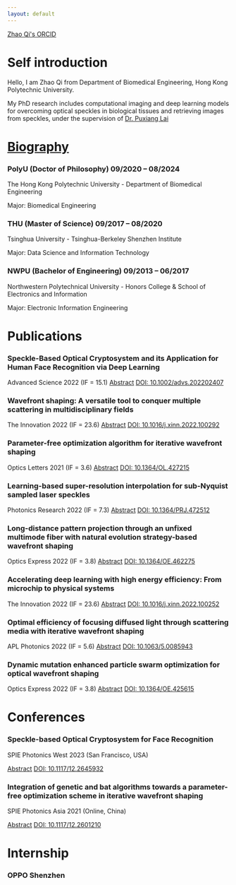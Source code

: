 ```yaml
---
layout: default
---
```


[Zhao Qi's ORCID](https://orcid.org/0000-0002-8594-6940)

# Self introduction

Hello, I am Zhao Qi from Department of Biomedical Engineering, Hong Kong Polytechnic University.

My PhD research includes computational imaging and deep learning models for overcoming optical speckles 
in biological tissues and retrieving images from speckles, under the supervision of 
[Dr. Puxiang Lai](https://orcid.org/0000-0003-4811-2012)

# [Biography](https://863zq.github.io/Publication/biography.html)

### PolyU (Doctor of Philosophy) 09/2020 – 08/2024

The Hong Kong Polytechnic University - Department of Biomedical Engineering

Major: Biomedical Engineering

### THU (Master of Science) 09/2017 – 08/2020

Tsinghua University - Tsinghua-Berkeley Shenzhen Institute

Major: Data Science and Information Technology

### NWPU (Bachelor of Engineering) 09/2013 – 06/2017

Northwestern Polytechnical University - Honors College & School of Electronics and Information

Major: Electronic Information Engineering

# Publications
### Speckle-Based Optical Cryptosystem and its Application for Human Face Recognition via Deep Learning

Advanced Science 2022 (IF = 15.1) [Abstract](https://863zq.github.io/Publication/speckle_based_cryptosystem.html) 
[DOI: 10.1002/advs.202202407](https://doi.org/10.1002/advs.202202407)

### Wavefront shaping: A versatile tool to conquer multiple scattering in multidisciplinary fields

The Innovation 2022 (IF = 23.6) [Abstract](https://863zq.github.io/Publication/wfs_review.html) 
[DOI: 10.1016/j.xinn.2022.100292](https://doi.org/10.1016/j.xinn.2022.100292)

### Parameter-free optimization algorithm for iterative wavefront shaping

Optics Letters 2021 (IF = 3.6) [Abstract](https://863zq.github.io/Publication/parameter_free_algorithm.html) 
[DOI: 10.1364/OL.427215](https://doi.org/10.1364/OL.427215)

### Learning-based super-resolution interpolation for sub-Nyquist sampled laser speckles

Photonics Research 2022 (IF = 7.3) [Abstract](https://863zq.github.io/Publication/speckle_interpolation.html) 
[DOI: 10.1364/PRJ.472512](https://doi.org/10.1364/PRJ.472512)

### Long-distance pattern projection through an unfixed multimode fiber with natural evolution strategy-based wavefront shaping

Optics Express 2022 (IF = 3.8) [Abstract](https://863zq.github.io/Publication/pattern_projection.html) 
[DOI: 10.1364/OE.462275](https://doi.org/10.1364/OE.462275)

### Accelerating deep learning with high energy efficiency: From microchip to physical systems

The Innovation 2022 (IF = 23.6) [Abstract](https://863zq.github.io/Publication/wfs_commentary.html) 
[DOI: 10.1016/j.xinn.2022.100252](https://doi.org/10.1016/j.xinn.2022.100252)

### Optimal efficiency of focusing diffused light through scattering media with iterative wavefront shaping

APL Photonics 2022 (IF = 5.6) [Abstract](https://863zq.github.io/Publication/wfs_efficiency.html) 
[DOI: 10.1063/5.0085943](https://doi.org/10.1063/5.0085943)

### Dynamic mutation enhanced particle swarm optimization for optical wavefront shaping

Optics Express 2022 (IF = 3.8) [Abstract](https://863zq.github.io/Publication/dma_pso.html) 
[DOI: 10.1364/OE.425615](https://doi.org/10.1364/OE.425615)


# Conferences
### Speckle-based Optical Cryptosystem for Face Recognition

SPIE Photonics West 2023 (San Francisco, USA)

[Abstract](https://863zq.github.io/Publication/SPIE2023_12438-68/SPIE2023_12438-68.html) [DOI: 10.1117/12.2645932](https://doi.org/10.1117/12.2645932)

### Integration of genetic and bat algorithms towards a parameter-free optimization scheme in iterative wavefront shaping

SPIE Photonics Asia 2021 (Online, China)

[Abstract](https://863zq.github.io/Publication/SPIE2021/SPIE2021.html) 
[DOI: 10.1117/12.2601210](https://doi.org/10.1117/12.2601210)

# Internship
### OPPO Shenzhen

